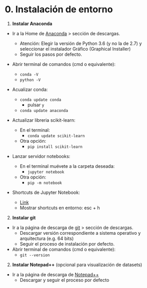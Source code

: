 # 0. Instalación de entorno

1. **Instalar Anaconda**
- Ir a la Home de [Anaconda](https://www.anaconda.com/) &gt; sección de descargas.
	- Atención: Elegir la versión de Python 3.6 (y no la de 2.7) y seleccionar el instalador Gráfico (Graphical Installer)
	- Seguir los pasos por defecto.
- Abrir terminal de comandos (cmd o equivalente):
	- `conda -V`
	- `python -V`
- Acualizar conda:
	- `conda update conda`
		- pulsar `y`
	- `conda update anaconda`

- Actualizar libreria scikit-learn:
	- En el terminal:
		- `conda update scikit-learn`
	- Otra opción:
		- `pip install scikit-learn`

- Lanzar servidor notebooks:	
	- En el terminal muévete a la carpeta deseada:
		- `jupyter notebook`
	- Otra opción:
		- `pip -m notebook`
- Shortcuts de Jupyter Notebook:
	- [Link](https://towardsdatascience.com/jypyter-notebook-shortcuts-bf0101a98330)
	- Mostrar shortcuts en entorno: esc + h

2. **Instalar git**
- Ir a la página de descarga de [git](https://git-scm.com/) &gt;  sección de descargas.
	- Descargar versión correspondiente a sistema operativo y arquitectura (e.g. 64 bits)
	- Seguir el proceso de instalación por defecto.
- Abrir terminal de comandos (cmd o equivalente):
	- `git --version`


2. **Instalar Notepad++** (opcional para visualización de datasets)
- Ir a la página de descarga de [Notepad++](https://notepad-plus-plus.org/downloads/)
	- Descargar y seguir el proceso por defecto